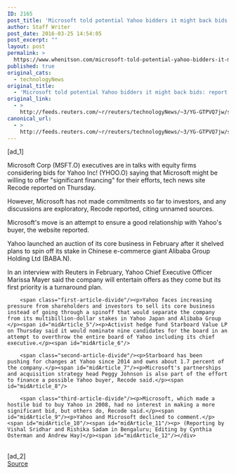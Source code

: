```yaml
---
ID: 2165
post_title: 'Microsoft told potential Yahoo bidders it might back bids: report'
author: Staff Writer
post_date: 2016-03-25 14:54:05
post_excerpt: ""
layout: post
permalink: >
  https://www.whenitson.com/microsoft-told-potential-yahoo-bidders-it-might-back-bids-report/
published: true
original_cats:
  - technologyNews
original_title:
  - 'Microsoft told potential Yahoo bidders it might back bids: report'
original_link:
  - >
    http://feeds.reuters.com/~r/reuters/technologyNews/~3/YG-GTPVQ7jw/story01.htm
canonical_url:
  - >
    http://feeds.reuters.com/~r/reuters/technologyNews/~3/YG-GTPVQ7jw/story01.htm
---
```

 [ad_1]
<br><div id="articleText">
<span id="midArticle_start"/>

<span class="focusParagraph" readability="5"><p><span class="articleLocatio&lt;/span&gt;n">Microsoft Corp (<span id="symbol_MSFT.O_0">MSFT.O</span>) executives are in talks with equity firms considering bids for Yahoo Inc! (<span id="symbol_YHOO.O_1">YHOO.O</span>) saying that Microsoft might be willing to offer "significant financing" for their efforts, tech news site Recode reported on Thursday.</span></p></span><span id="midArticle_0"/><p>However, Microsoft has not made commitments so far to investors, and any discussions are exploratory, Recode reported, citing unnamed sources. </p><span id="midArticle_1"/><p>Microsoft's move is an attempt to ensure a good relationship with Yahoo's buyer, the website reported.</p><span id="midArticle_2"/><p>Yahoo launched an auction of its core business in February after it shelved plans to spin off its stake in Chinese e-commerce giant Alibaba Group Holding Ltd (<span id="symbol_BABA.N_2">BABA.N</span>).</p><span id="midArticle_3"/><p>In an interview with Reuters in February, Yahoo Chief Executive Officer Marissa Mayer said the company will entertain offers as they come but its first priority is a turnaround plan.</p><span id="midArticle_4"/>
        
        <span class="first-article-divide"/><p>Yahoo faces increasing pressure from shareholders and investors to sell its core business instead of going through a spinoff that would separate the company from its multibillion-dollar stakes in Yahoo Japan and Alibaba Group </p><span id="midArticle_5"/><p>Activist hedge fund Starboard Value LP on Thursday said it would nominate nine candidates for the board in an attempt to overthrow the entire board of Yahoo including its chief executive.</p><span id="midArticle_6"/>
        
        <span class="second-article-divide"/><p>Starboard has been  pushing for changes at Yahoo since 2014 and owns about 1.7 percent of the company.</p><span id="midArticle_7"/><p>Microsoft's partnerships and acquisition strategy head Peggy Johnson is also part of the effort to finance a possible Yahoo buyer, Recode said.</p><span id="midArticle_8"/>
        
        <span class="third-article-divide"/><p>Microsoft, which made a hostile bid to buy Yahoo in 2008, had no interest in making a more significant bid, but others do, Recode said.</p><span id="midArticle_9"/><p>Yahoo and Microsoft declined to comment.</p><span id="midArticle_10"/><span id="midArticle_11"/><p> (Reporting by Vishal Sridhar and Rishika Sadam in Bengaluru; Editing by Cynthia Osterman and Andrew Hay)</p><span id="midArticle_12"/></div>
<br>[ad_2]
<br><a href="http://feeds.reuters.com/~r/reuters/technologyNews/~3/YG-GTPVQ7jw/story01.htm">Source </a>